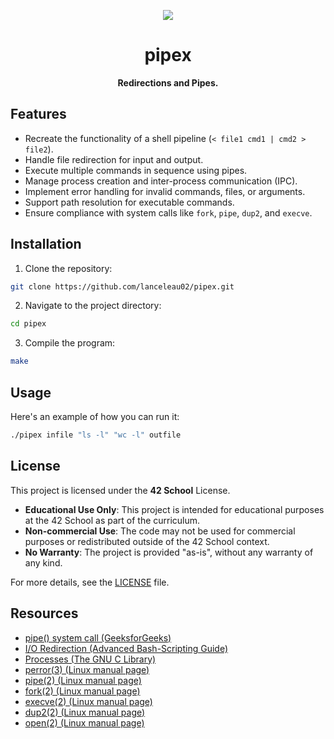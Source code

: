 <div align="center">

![](https://raw.githubusercontent.com/ayogun/42-project-badges/refs/heads/main/badges/pipexe.png)

# **pipex**

**Redirections and Pipes.**

</div>

## Features

- Recreate the functionality of a shell pipeline (`< file1 cmd1 | cmd2 > file2`).
- Handle file redirection for input and output.
- Execute multiple commands in sequence using pipes.
- Manage process creation and inter-process communication (IPC).
- Implement error handling for invalid commands, files, or arguments.
- Support path resolution for executable commands.
- Ensure compliance with system calls like `fork`, `pipe`, `dup2`, and `execve`.

## Installation

1. Clone the repository:

```bash
git clone https://github.com/lanceleau02/pipex.git
```

2. Navigate to the project directory:

```bash
cd pipex
```

3. Compile the program:

```bash
make
```

## Usage

Here's an example of how you can run it:

```bash
./pipex infile "ls -l" "wc -l" outfile
```

## License

This project is licensed under the **42 School** License.

- **Educational Use Only**: This project is intended for educational purposes at the 42 School as part of the curriculum.
- **Non-commercial Use**: The code may not be used for commercial purposes or redistributed outside of the 42 School context.
- **No Warranty**: The project is provided "as-is", without any warranty of any kind.

For more details, see the [LICENSE](https://github.com/lanceleau02/pipex/blob/main/LICENSE) file.

## Resources

- [pipe() system call (GeeksforGeeks)](https://www.geeksforgeeks.org/pipe-system-call/)
- [I/O Redirection (Advanced Bash-Scripting Guide)](https://tldp.org/LDP/abs/html/io-redirection.html)
- [Processes (The GNU C Library)](https://www.gnu.org/software/libc/manual/html_node/Processes.html)
- [perror(3) (Linux manual page)](https://man7.org/linux/man-pages/man3/perror.3.html)
- [pipe(2) (Linux manual page)](https://man7.org/linux/man-pages/man2/pipe.2.html)
- [fork(2) (Linux manual page)](https://man7.org/linux/man-pages/man2/fork.2.html)
- [execve(2) (Linux manual page)](https://man7.org/linux/man-pages/man2/execve.2.html)
- [dup2(2) (Linux manual page)](https://man7.org/linux/man-pages/man2/dup2.2.html)
- [open(2) (Linux manual page)](https://man7.org/linux/man-pages/man2/open.2.html)

